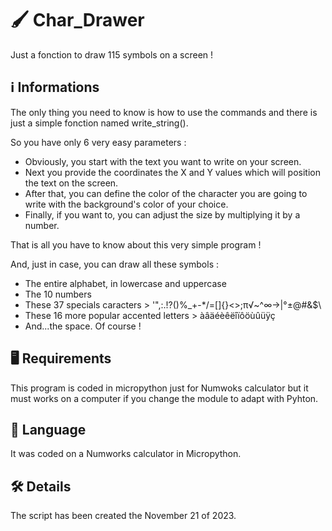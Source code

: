 # 🖌️ Char_Drawer
Just a fonction to draw 115 symbols on a screen !

## ℹ️ Informations
The only thing you need to know is how to use the commands and there is just a simple fonction named write_string().

So you have only 6 very easy parameters :
- Obviously, you start with the text you want to write on your screen.
- Next you provide the coordinates the X and Y values which will position the text on the screen.
- After that, you can define the color of the character you are going to write with the background's color of your choice.
- Finally, if you want to, you can adjust the size by multiplying it by a number.

That is all you have to know about this very simple program !

And, just in case, you can draw all these symbols : 
- The entire alphabet, in lowercase and uppercase
- The 10 numbers
- These 37 specials caracters > '",:.!?()%_+-*/=[]{}<>;π√~^∞→|°±@#&$\
- These 16 more popular accented letters > àâäéèêëîïôöùûüÿç
- And...the space. Of course !

## 🖥️ Requirements
This program is coded in micropython just for Numwoks calculator but it must works on a computer if you change the module to adapt with Pyhton.

## 💬 Language
It was coded on a Numworks calculator in Micropython.

## 🛠️ Details
The script has been created the November 21 of 2023.
